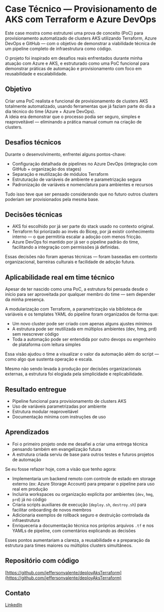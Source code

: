 # Case Técnico — Provisionamento de AKS com Terraform e Azure DevOps

Este case mostra como estruturei uma prova de conceito (PoC) para provisionamento automatizado de clusters AKS utilizando Terraform, Azure DevOps e GitHub — com o objetivo de demonstrar a viabilidade técnica de um pipeline completo de infraestrutura como código.

O projeto foi inspirado em desafios reais enfrentados durante minha atuação com Azure e AKS, e estruturado como uma PoC funcional para demonstrar práticas de automação e provisionamento com foco em reusabilidade e escalabilidade.

## Objetivo

Criar uma PoC realista e funcional de provisionamento de clusters AKS totalmente automatizado, usando ferramentas que já faziam parte do dia a dia técnico do time (Azure + Azure DevOps).  
A ideia era demonstrar que o processo podia ser seguro, simples e reaproveitável — eliminando a prática manual comum na criação de clusters.

## Desafios técnicos

Durante o desenvolvimento, enfrentei alguns pontos-chave:

- Configuração detalhada de pipelines no Azure DevOps (integração com GitHub + organização dos stages)
- Separação e reutilização de módulos Terraform
- Estruturação de variáveis de ambiente e parametrização segura
- Padronização de variáveis e nomenclatura para ambientes e recursos

Tudo isso teve que ser pensado considerando que no futuro outros clusters poderiam ser provisionados pela mesma base.

## Decisões técnicas

- AKS foi escolhido por já ser parte do stack usado no contexto original.
- Terraform foi priorizado ao invés do Bicep, por já existir conhecimento interno — o que permitiria escalar a adoção com menos fricção.
- Azure DevOps foi mantido por já ser o pipeline padrão do time, facilitando a integração com permissões já definidas.

Essas decisões não foram apenas técnicas — foram baseadas em contexto organizacional, barreiras culturais e facilidade de adoção futura.

## Aplicabilidade real em time técnico

Apesar de ter nascido como uma PoC, a estrutura foi pensada desde o início para ser aproveitada por qualquer membro do time — sem depender da minha presença.

A modularização com Terraform, a parametrização via biblioteca de variáveis e os templates YAML do pipeline foram organizados de forma que:

- Um novo cluster pode ser criado com apenas alguns ajustes mínimos
- A estrutura pode ser reutilizada em múltiplos ambientes (dev, hmg, prd) sem reescrever código
- Toda a automação pode ser entendida por outro devops ou engenheiro de plataforma com leitura simples

Essa visão ajudou o time a visualizar o valor da automação além do script — como algo que sustenta operação e escala.

Mesmo não sendo levada à produção por decisões organizacionais externas, a estrutura foi elogiada pela simplicidade e replicabilidade.

## Resultado entregue

- Pipeline funcional para provisionamento de clusters AKS
- Uso de variáveis parametrizadas por ambiente
- Estrutura modular reaproveitável
- Documentação mínima com instruções de uso

## Aprendizados

- Foi o primeiro projeto onde me desafiei a criar uma entrega técnica pensando também em evangelização futura
- A estrutura criada serviu de base para outros testes e futuros projetos de automação

Se eu fosse refazer hoje, com a visão que tenho agora:

- Implementaria um backend remoto com controle de estado em storage externo (ex: Azure Storage Account) para preparar o pipeline para uso real em produção
- Incluiria workspaces ou organização explícita por ambientes (`dev`, `hmg`, `prd`) já no código
- Criaria scripts auxiliares de execução (`deploy.sh`, `destroy.sh`) para facilitar onboarding de novos membros
- Adicionaria exemplos de rollback seguro e destruição controlada da infraestrutura
- Enriqueceria a documentação técnica nos próprios arquivos `.tf` e nos YAMLs de pipeline, com comentários explicando as decisões

Esses pontos aumentariam a clareza, a reusabilidade e a preparação da estrutura para times maiores ou múltiplos clusters simultâneos.

## Repositório com código

[https://github.com/jeffersonvalente/deployAksTerraform](https://github.com/jeffersonvalente/deployAksTerraform)

## Contato

[LinkedIn](https://www.linkedin.com/in/jefferson-hoy-valente/)
